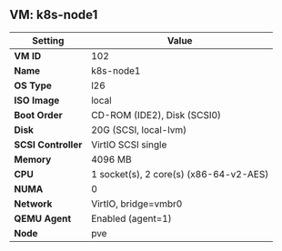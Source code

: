## VM: k8s-node1

| Setting          | Value                            |
|------------------|----------------------------------|
| **VM ID**        | 102                            |
| **Name**         | k8s-node1                          |
| **OS Type**      | l26                          |
| **ISO Image**    |  local                             |
| **Boot Order**   | CD-ROM (IDE2), Disk (SCSI0)      |
| **Disk**         | 20G (SCSI, local-lvm)          |
| **SCSI Controller** | VirtIO SCSI single            |
| **Memory**       | 4096 MB                     |
| **CPU**          | 1 socket(s), 2 core(s) (x86-64-v2-AES) |
| **NUMA**         | 0                            |
| **Network**      | VirtIO, bridge=vmbr0           |
| **QEMU Agent**   | Enabled (agent=1)           |
| **Node**         | pve                            |
